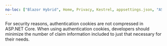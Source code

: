 ```yaml
---
no-loc: ["Blazor Hybrid", Home, Privacy, Kestrel, appsettings.json, "ASP.NET Core Identity", cookie, Cookie, Blazor, "Blazor Server", "Blazor WebAssembly", "Identity", "Let's Encrypt", Razor, SignalR]
---
```

For security reasons, authentication cookies are not compressed in ASP.NET Core. When using authentication cookies, developers should minimize the number of claim information included to just that necessary for their needs.
